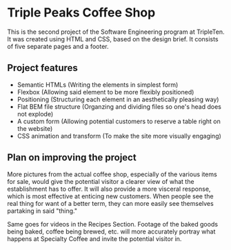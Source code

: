 # Triple Peaks Coffee Shop

This is the second project of the Software Engineering program at TripleTen. It was created using HTML and CSS, based on the design brief. It consists of five separate pages and a footer.  

## Project features
- Semantic HTMLs (Writing the elements in simplest form)
- Flexbox (Allowing said element to be more flexibly positioned)
- Positioning (Structuring each element in an aesthetically pleasing way)
- Flat BEM file structure (Organzing and dividing files so one's head does not explode)
- A custom form (Allowing potential customers to reserve a table right on the website)
- CSS animation and transform (To make the site more visually engaging)

## Plan on improving the project

More pictures from the actual coffee shop, especially of the various items for sale, would give the potential visitor a clearer view of what the establishment has to offer. It will also provide a more visceral response, which is most effective at enticing new customers. When people see the real thing for want of a better term, they can more easily see themselves partaking in said "thing." 

Same goes for videos in the Recipes Section. Footage of the baked goods being baked, coffee being brewed, etc. will more accurately portray what happens at Specialty Coffee and invite the potential visitor in. 


